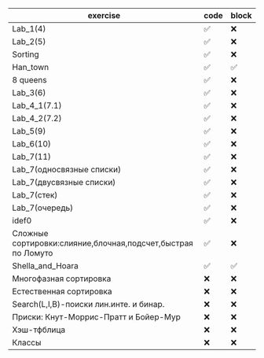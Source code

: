 | exercise | code | block | 
| ------------- | ------------- | ------------- |
| Lab_1(4) | :white_check_mark:| :x:  |
| Lab_2(5) | :white_check_mark: | :x:  | 
| Sorting |:white_check_mark: | :x:  |
| Han_town |:white_check_mark: | :white_check_mark:  |
|  8 queens|:white_check_mark:  | :x:  |
| Lab_3(6) |:white_check_mark:  | :x:  |
| Lab_4_1(7.1) |:white_check_mark:| :x:  |
| Lab_4_2(7.2) |:white_check_mark:  | :x:  |
| Lab_5(9) | :white_check_mark:| :x:  | 
| Lab_6(10) |:white_check_mark: | :x:  |
| Lab_7(11) |:white_check_mark:  | :x:  |
| Lab_7(односвязные списки) | :white_check_mark:| :x:  |
| Lab_7(двусвязные списки) | :white_check_mark:| :x:  |
| Lab_7(стек) | :white_check_mark: | :x:  |
| Lab_7(очередь) |:white_check_mark:  | :x:  |
| idef0|:white_check_mark:  | :x:  | 
| Сложные сортировки:слияние,блочная,подсчет,быстрая по Ломуто|:white_check_mark: | :x:  |
| Shella_and_Hoara|:white_check_mark: | :white_check_mark:  |
| Многофазная сортировка|:x:  | :x:  |
| Естественная сортировка|:x:  | :x:  |
|Search(L,I,B)-поиски лин.инте. и бинар.| :x:   | :x:  |
| Приски: Кнут-Моррис-Пратт и Бойер-Мур|:x:  | :x:  |
| Хэш-тфблица|:x:  | :x:  |
| Классы|:x:  | :x:  |